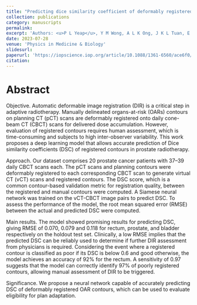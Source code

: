 ```yaml
---
title: "Predicting dice similarity coefficient of deformably registered contours using Siamese neural network"
collection: publications
category: manuscripts
permalink: 
excerpt: 'Authors: <u>P L Yeap</u>, Y M Wong, A L K Ong, J K L Tuan, E P P Pang, S Y Park, J C L Lee, H Q Tan'
date: 2023-07-28
venue: 'Physics in Medicine & Biology'
slidesurl: 
paperurl: 'https://iopscience.iop.org/article/10.1088/1361-6560/ace6f0/meta'
citation: 
---
```


Abstract
=====

Objective. Automatic deformable image registration (DIR) is a critical step in adaptive radiotherapy. Manually delineated organs-at-risk (OARs) contours on planning CT (pCT) scans are deformably registered onto daily cone-beam CT (CBCT) scans for delivered dose accumulation. However, evaluation of registered contours requires human assessment, which is time-consuming and subjects to high inter-observer variability. This work proposes a deep learning model that allows accurate prediction of Dice similarity coefficients (DSC) of registered contours in prostate radiotherapy. 

Approach. Our dataset comprises 20 prostate cancer patients with 37–39 daily CBCT scans each. The pCT scans and planning contours were deformably registered to each corresponding CBCT scan to generate virtual CT (vCT) scans and registered contours. The DSC score, which is a common contour-based validation metric for registration quality, between the registered and manual contours were computed. A Siamese neural network was trained on the vCT-CBCT image pairs to predict DSC. To assess the performance of the model, the root mean squared error (RMSE) between the actual and predicted DSC were computed. 

Main results. The model showed promising results for predicting DSC, giving RMSE of 0.070, 0.079 and 0.118 for rectum, prostate, and bladder respectively on the holdout test set. Clinically, a low RMSE implies that the predicted DSC can be reliably used to determine if further DIR assessment from physicians is required. Considering the event where a registered contour is classified as poor if its DSC is below 0.6 and good otherwise, the model achieves an accuracy of 92% for the rectum. A sensitivity of 0.97 suggests that the model can correctly identify 97% of poorly registered contours, allowing manual assessment of DIR to be triggered. 

Significance. We propose a neural network capable of accurately predicting DSC of deformably registered OAR contours, which can be used to evaluate eligibility for plan adaptation.
